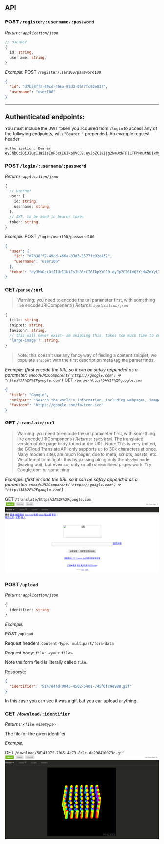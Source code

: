 
## API

### POST `/register/:username/:password`
_Returns: `application/json`_
```ts
// UserRef
{
  id: string,
  username: string,
}
```
_Example:_
POST `/register/user100/password100`
```json
{
  "id": "d7b38ff2-49cd-466a-83d3-0577fc92e832",
  "username": "user100"
}
```
----
## Authenticated endpoints:
You must include the JWT token you acquired from `/login` to access any of the following endpoints, with `"Bearer "` prepended.
An example request header:
```
authorization: Bearer eyJhbGciOiJIUzI1NiIsInR5cCI6IkpXVCJ9.eyJpZCI6Ijg2NmUxNTFiLTFhMmUtNDIxMy1iNjYxLTQxNzZkOGQyODUwMSIsInVzZXJuYW1lIjoidXNlcjIiLCJpYXQiOjE1OTg0OTM4NjEsImV4cCI6MTU5ODU4MDI2MX0.T475gLdaqaztNiFE2lCIyEMK1BuWIniBGVeYPDxDYIc
```


### POST `/login/:username/:password`
_Returns: `application/json`_
```ts
{
  // UserRef
  user: {
    id: string,
    username: string,
  },
  // JWT, to be used in bearer token
  token: string,
}
```
_Example:_
POST `/login/user100/password100`
```json
{
  "user": {
    "id": "d7b38ff2-49cd-466a-83d3-0577fc92e832",
    "username": "user100"
  },
  "token": "eyJhbGciOiJIUzI1NiIsInR5cCI6IkpXVCJ9.eyJpZCI6ImQ3YjM4ZmYyLTQ5Y2QtNDY2YS04M2QzLTA1NzdmYzkyZTgzMiIsInVzZXJuYW1lIjoidXNlcjEwMCIsImlhdCI6MTU5ODUxMTQ1OCwiZXhwIjoxNTk4NTk3ODU4fQ.MF46y1Y2GcGFxSZc8zqVKEmXCIXIdbxIfGs7Y0xhKsY"
}
```

### GET`/parse/:url`
> Warning: you need to encode the url parameter first, with something like encodeURIComponent()
_Returns: `application/json`_
```ts
{
  title: string,
  snippet: string,
  favicon?: string,
  // this will never exist- am skipping this, takes too much time to switch to puppeteer
  'large-image'?: string,
}
```
> Note: this doesn't use any fancy way of finding a content snippet, we populate `snippet` with the first description meta tag the parser finds.

_Example: (first encode the URL so it can be safely appended as a parameter: `encodeURIComponent('https://google.com')` => `"https%3A%2F%2Fgoogle.com"`)_
GET `/parse/https%3A%2F%2Fgoogle.com`
```json
{
  "title": "Google",
  "snippet": "Search the world's information, including webpages, images, videos and more. Google has many special features to help you find exactly what you're looking for.",
  "favicon": "https://google.com/favicon.ico"
}
```


### GET `/translate/:url`
> Warning: you need to encode the url parameter first, with something like encodeURIComponent()
_Returns: `text/html`_
The translated version of the page body found at the URL.
> Note: This is very limited, the GCloud Translate API only supports up to 30k characters at once. Many modern sites are much longer, due to meta, scripts, assets, etc. We attempt to mitigate this by passing along only the `<body>` node (leaving <head> out), but even so, only small+streamlined pages work. Try Google.com or something.

_Example: (first encode the URL so it can be safely appended as a parameter: `encodeURIComponent('https://google.com')` => `"https%3A%2F%2Fgoogle.com"`)_

GET `/translate/https%3A%2F%2Fgoogle.com`
![Translation output (Insomnia preview)](/screenshot-translation.png)

### POST `/upload`
_Returns: `application/json`_
```ts
{
  identifier: string
}
```

_Example:_

POST `/upload`

Request headers:
`Content-Type: multipart/form-data`

Request body:
`file: <your file>`

Note the form field is literally called `file`.

Response:
```json
{
  "identifier": "5147e4ad-0045-4502-b401-745f0fc9e988.gif"
}
```
In this case you can see it was a gif, but you can upload anything.

### GET `/download/:identifier`

_Returns: `<file mimetype>`_

The file for the given identifier

_Example:_

GET `/download/5814f97f-7045-4e73-8c2c-da298410073c.gif`
![Download output (Insomnia preview)](/screenshot-download.png)

